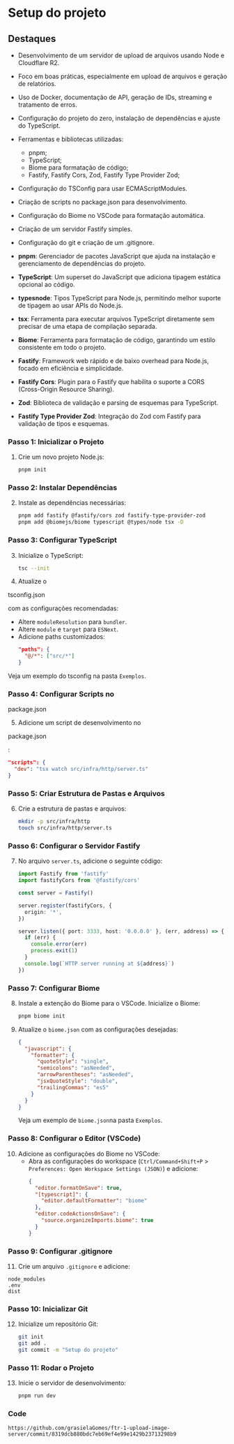 # Setup do projeto

## Destaques

- Desenvolvimento de um servidor de upload de arquivos usando Node e Cloudflare R2.
- Foco em boas práticas, especialmente em upload de arquivos e geração de relatórios.
- Uso de Docker, documentação de API, geração de IDs, streaming e tratamento de erros.
- Configuração do projeto do zero, instalação de dependências e ajuste do TypeScript.
- Ferramentas e bibliotecas utilizadas:
  - pnpm;
  - TypeScript;
  - Biome para formatação de código;
  - Fastify, Fastify Cors, Zod, Fastify Type Provider Zod;
- Configuração do TSConfig para usar ECMAScriptModules.
- Criação de scripts no package.json para desenvolvimento.
- Configuração do Biome no VSCode para formatação automática.
- Criação de um servidor Fastify simples.
- Configuração do git e criação de um .gitignore.

- **pnpm**: Gerenciador de pacotes JavaScript que ajuda na instalação e gerenciamento de dependências do projeto.
- **TypeScript**: Um superset do JavaScript que adiciona tipagem estática opcional ao código.
- **typesnode**: Tipos TypeScript para Node.js, permitindo melhor suporte de tipagem ao usar APIs do Node.js.
- **tsx**: Ferramenta para executar arquivos TypeScript diretamente sem precisar de uma etapa de compilação separada.
- **Biome**: Ferramenta para formatação de código, garantindo um estilo consistente em todo o projeto.
- **Fastify**: Framework web rápido e de baixo overhead para Node.js, focado em eficiência e simplicidade.
- **Fastify Cors**: Plugin para o Fastify que habilita o suporte a CORS (Cross-Origin Resource Sharing).
- **Zod**: Biblioteca de validação e parsing de esquemas para TypeScript.
- **Fastify Type Provider Zod**: Integração do Zod com Fastify para validação de tipos e esquemas.

### Passo 1: Inicializar o Projeto

1. Crie um novo projeto Node.js:
   ```sh
   pnpm init
   ```

### Passo 2: Instalar Dependências

2. Instale as dependências necessárias:
   ```sh
   pnpm add fastify @fastify/cors zod fastify-type-provider-zod
   pnpm add @biomejs/biome typescript @types/node tsx -D
   ```

### Passo 3: Configurar TypeScript

3. Inicialize o TypeScript:
   ```sh
   tsc --init
   ```
4. Atualize o

tsconfig.json

com as configurações recomendadas:

- Altere `moduleResolution` para `bundler`.
- Altere `module` e `target` para `ESNext`.
- Adicione paths customizados:
  ```json
  "paths": {
    "@/*": ["src/*"]
  }
  ```

Veja um exemplo do tsconfig na pasta `Exemplos`.

### Passo 4: Configurar Scripts no

package.json

5. Adicione um script de desenvolvimento no

package.json

:

```json
"scripts": {
  "dev": "tsx watch src/infra/http/server.ts"
}
```

### Passo 5: Criar Estrutura de Pastas e Arquivos

6. Crie a estrutura de pastas e arquivos:
   ```sh
   mkdir -p src/infra/http
   touch src/infra/http/server.ts
   ```

### Passo 6: Configurar o Servidor Fastify

7. No arquivo `server.ts`, adicione o seguinte código:

   ```typescript
   import Fastify from 'fastify'
   import fastifyCors from '@fastify/cors'

   const server = Fastify()

   server.register(fastifyCors, {
     origin: '*',
   })

   server.listen({ port: 3333, host: '0.0.0.0' }, (err, address) => {
     if (err) {
       console.error(err)
       process.exit(1)
     }
     console.log(`HTTP server running at ${address}`)
   })
   ```

### Passo 7: Configurar Biome

8. Instale a extenção do Biome para o VSCode. Inicialize o Biome:
   ```sh
   pnpm biome init
   ```
9. Atualize o `biome.json` com as configurações desejadas:

   ```json
   {
     "javascript": {
       "formatter": {
         "quoteStyle": "single",
         "semicolons": "asNeeded",
         "arrowParentheses": "asNeeded",
         "jsxQuoteStyle": "double",
         "trailingCommas": "es5"
       }
     }
   }
   ```

   Veja um exemplo de `biome.json`na pasta `Exemplos`.

### Passo 8: Configurar o Editor (VSCode)

10. Adicione as configurações do Biome no VSCode:
    - Abra as configurações do workspace (`Ctrl/Command+Shift+P` > `Preferences: Open Workspace Settings (JSON)`) e adicione:
      ```json
      {
        "editor.formatOnSave": true,
        "[typescript]": {
          "editor.defaultFormatter": "biome"
        },
        "editor.codeActionsOnSave": {
          "source.organizeImports.biome": true
        }
      }
      ```

### Passo 9: Configurar .gitignore

11. Crie um arquivo `.gitignore` e adicione:

```plaintext
node_modules
.env
dist
```

### Passo 10: Inicializar Git

12. Inicialize um repositório Git:
    ```sh
    git init
    git add .
    git commit -m "Setup do projeto"
    ```

### Passo 11: Rodar o Projeto

13. Inicie o servidor de desenvolvimento:
    ```sh
    pnpm run dev
    ```

### Code

```
https://github.com/grasielaGomes/ftr-1-upload-image-server/commit/8319dcb880bdc7eb69ef4e99e1429b23713298b9
```
